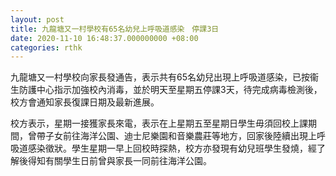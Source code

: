 ```yaml
---
layout: post
title: 九龍塘又一村學校有65名幼兒上呼吸道感染　停課3日
date: 2020-11-10 16:48:37.000000000 +08:00
categories: rthk
---
```


九龍塘又一村學校向家長發通告，表示共有65名幼兒出現上呼吸道感染，已按衞生防護中心指示加強校內消毒，並於明天至星期五停課3天，待完成病毒檢測後，校方會通知家長復課日期及最新進展。

校方表示，星期一接獲家長來電，表示在上星期五至星期日學生毋須回校上課期間，曾帶子女前往海洋公園、迪士尼樂園和音樂農莊等地方，回家後陸續出現上呼吸道感染徵狀。學生星期一早上回校時探熱，校方亦發現有幼兒班學生發燒，經了解後得知有關學生日前曾與家長一同前往海洋公園。
